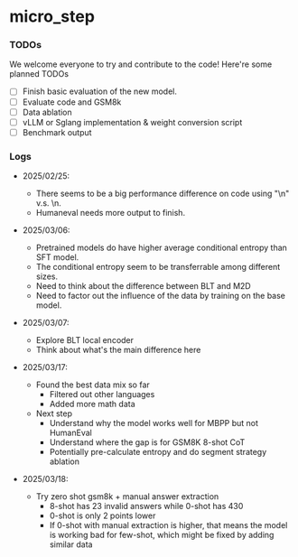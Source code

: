 # micro_step

### TODOs
We welcome everyone to try and contribute to the code! Here're some planned TODOs
- [ ] Finish basic evaluation of the new model. 
- [ ] Evaluate code and GSM8k
- [ ] Data ablation
- [ ] vLLM or Sglang implementation & weight conversion script
- [ ] Benchmark output

### Logs
- 2025/02/25: 
    * There seems to be a big performance difference on code using "\n" v.s. \n. 
    * Humaneval needs more output to finish. 

- 2025/03/06:
    * Pretrained models do have higher average conditional entropy than SFT model. 
    * The conditional entropy seem to be transferrable among different sizes. 
    * Need to think about the difference between BLT and M2D
    * Need to factor out the influence of the data by training on the base model. 

- 2025/03/07:
    * Explore BLT local encoder
    * Think about what's the main difference here

- 2025/03/17:
    * Found the best data mix so far
        - Filtered out other languages
        - Added more math data
    * Next step
        - Understand why the model works well for MBPP but not HumanEval
        - Understand where the gap is for GSM8K 8-shot CoT
        - Potentially pre-calculate entropy and do segment strategy ablation
- 2025/03/18:
    * Try zero shot gsm8k + manual answer extraction
        - 8-shot has 23 invalid answers while 0-shot has 430
        - 0-shot is only 2 points lower
        - If 0-shot with manual extraction is higher, that means the model is working bad for few-shot, which might be fixed by adding similar data
